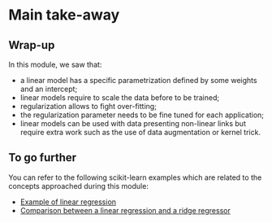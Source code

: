 # Main take-away

## Wrap-up

<!-- Quick wrap-up for the module -->

In this module, we saw that:

- a linear model has a specific parametrization defined by some weights and an
  intercept;
- linear models require to scale the data before to be trained;
- regularization allows to fight over-fitting;
- the regularization parameter needs to be fine tuned for each application;
- linear models can be used with data presenting non-linear links but require
  extra work such as the use of data augmentation or kernel trick.

## To go further

<!-- Some extra links of content to go further -->

You can refer to the following scikit-learn examples which are related to
the concepts approached during this module:

- [Example of linear regression](https://scikit-learn.org/stable/auto_examples/linear_model/plot_ols.html#sphx-glr-auto-examples-linear-model-plot-ols-py)
- [Comparison between a linear regression and a ridge regressor](https://scikit-learn.org/stable/auto_examples/linear_model/plot_ols_ridge_variance.html#sphx-glr-auto-examples-linear-model-plot-ols-ridge-variance-py)
